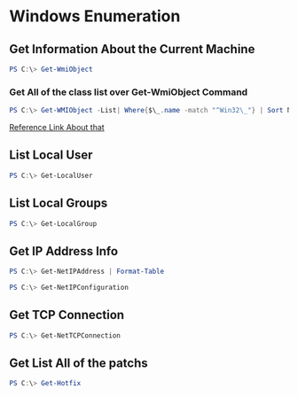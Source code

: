 # Windows Enumeration
## Get Information About the Current Machine
```powershell
PS C:\> Get-WmiObject
```

### Get All of the class list over Get-WmiObject Command
```powershell
PS C:\> Get-WMIObject -List| Where{$\_.name -match "^Win32\_"} | Sort Name | Format-Table Name
```
[Reference Link About that](https://docs.microsoft.com/en-us/windows/win32/cimwin32prov/computer-system-hardware-classes?redirectedfrom=MSDN)
## List Local User
```powershell
PS C:\> Get-LocalUser
```

## List Local Groups
```powershell
PS C:\> Get-LocalGroup
```

## Get IP Address Info
```powershell
PS C:\> Get-NetIPAddress | Format-Table
```

```powershell
PS C:\> Get-NetIPConfiguration
```

## Get TCP Connection
```powershell
PS C:\> Get-NetTCPConnection
```

## Get List All of the patchs
```powershell
PS C:\> Get-Hotfix
```
